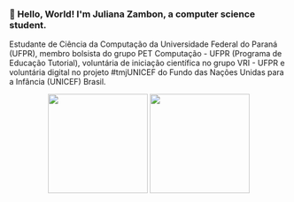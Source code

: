 ### 👋 Hello, World! I'm Juliana Zambon, a computer science student.

Estudante de Ciência da Computação da Universidade Federal do Paraná (UFPR), membro bolsista do grupo PET Computação - UFPR (Programa de Educação Tutorial), voluntária de iniciação científica no grupo VRI - UFPR e voluntária digital no projeto #tmjUNICEF do Fundo das Nações Unidas para a Infância (UNICEF) Brasil.

<div align="center">
    <img height="180rem" src="https://github-readme-stats-sigma-five.vercel.app/api?username=JulianaZambon&theme=tokyonight&show_icons=true&bg_color=0d1117&hide_border=true"  />
    <img height="180rem" src="https://github-readme-stats-sigma-five.vercel.app/api/top-langs/?username=JulianaZambon&theme=tokyonight&layout=compact&bg_color=0d1117&hide_border=true" />
</div>

